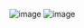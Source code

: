 ![image](https://user-images.githubusercontent.com/75608145/224568944-9de2e284-708c-42ea-a963-908b346d2704.png)
![image](https://user-images.githubusercontent.com/75608145/224568969-972eece8-46c5-47d5-a4b9-bbf225ec5c84.png)

